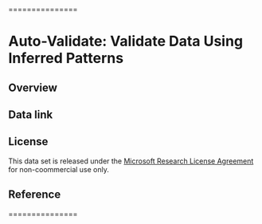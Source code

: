 ===============

# Auto-Validate: Validate Data Using Inferred Patterns

 

## Overview



## Data link



## License

This data set is released under the [Microsoft Research License Agreement](https://github.com/jiesongk/auto-validate/blob/main/MSR-LA) for non-coommercial use only. 

 

## Reference



===============
